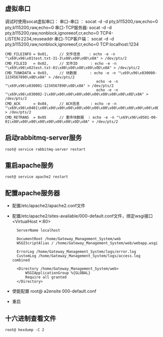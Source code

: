 ## 虚拟串口
调试时使用socat虚拟串口：
    串口-串口    ：  socat -d -d pty,b115200,raw,echo=0 pty,b115200,raw,echo=0
    串口-TCP服务器:  socat -d -d pty,b115200,raw,nonblock,ignoreeof,cr,echo=0 TCP4-LISTEN:2234,reuseaddr
    串口-TCP客户端： socat -d -d pty,b115200,raw,nonblock,ignoreeof,cr,echo=0  TCP:localhost:1234

    CMD_FILEINFO = 0x01,     // 文件信息    : echo -e -n "\x69\x96\x01test.txt-31-3\x00\x00\x0D\x0A" > /dev/pts/2
    CMD_FILEID   = 0x02,     // 文件ID      : echo -e -n "\x69\x96\x02test.txt-01\x00\x00\x00\x00\x0D\x0A" > /dev/pts/2
    CMD_TUNKDATA = 0x03,     // 块数据      : echo -e -n "\x69\x96\x030000-1234567890\x0D\x0A" > /dev/pts/2
                                              echo -e -n "\x69\x96\x030001-1234567890\x0D\x0A" > /dev/pts/2
                                              echo -e -n "\x69\x96\x030002-1\x00\x00\x00\x00\x00\x00\x00\x00\x00\x0D\x0A" > /dev/pts/2
    CMD_ACK      = 0x04,     // ACK信息     : echo -e -n "\x69\x96\x0401\x00\x00\x00\x00\x00\x00\x00\x00\x00\x00\x00\x00\x00\x0D\x0A" > /dev/pts/2
    CMD_RETRANS  = 0x05      // 重传块数据  : echo -e -n "\x69\x96\x0501-00-01\x00\x00\x00\x00\x00\x00\x00\x0D\x0A" > /dev/pts/2

## 启动rabbitmq-server服务
    root@ service rabbitmq-server restart

## 重启apache服务
    root@ service apache2 restart

## 配置apache服务器
* 配置/etc/apache2/apache2.conf文件
* 配置/etc/apache2/sites-available/000-default.conf文件，绑定wsgi接口
    <VirtualHost *:80>

        ServerName localhost

        DocumentRoot /home/Gateway_Management_System/web
        WSGIScriptAlias / /home/Gateway_Management_System/web/webapp.wsgi

        ErrorLog /home/Gateway_Management_System/logs/error.log
        CustomLog /home/Gateway_Management_System/logs/access.log combined

        <Directory /home/Gateway_Management_System/web>
            WSGIApplicationGroup %{GLOBAL}
            Require all granted
        </Directory>

    </VirtualHost>
* 使能配置 root@ a2ensite 000-default.conf 
* 重启

## 十六进制查看文件
    root@ hexdump -C 2
